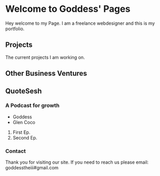 # Welcome to Goddess' Pages

Hey welcome to my Page. I am a freelance webdesigner and this is my portfolio.


## Projects

The current projects I am working on. 

## Other Business Ventures
## QuoteSesh
### A Podcast for growth 

- Goddess
- Glen Coco

1. First Ep. 
2. Second Ep.

### Contact 
Thank you for visiting our site. If you need to reach us please email: goddesstheiii#gmail.com
